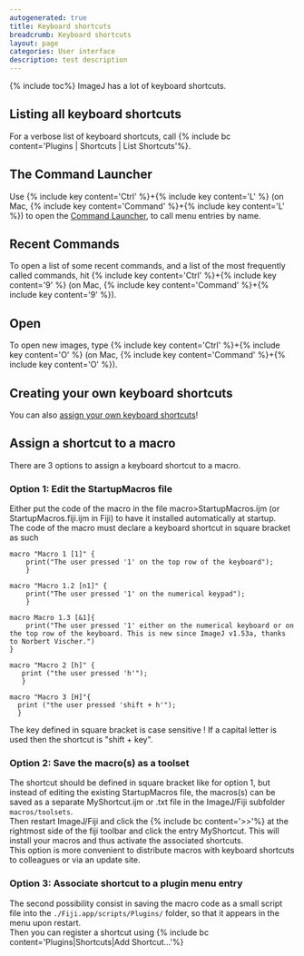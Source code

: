 ```yaml
---
autogenerated: true
title: Keyboard shortcuts
breadcrumb: Keyboard shortcuts
layout: page
categories: User interface
description: test description
---
```


{% include toc%}
ImageJ has a lot of keyboard shortcuts.

Listing all keyboard shortcuts
------------------------------

For a verbose list of keyboard shortcuts, call {% include bc content='Plugins | Shortcuts | List Shortcuts'%}.

The Command Launcher
--------------------

Use {% include key content='Ctrl' %}+{% include key content='L' %} (on Mac, {% include key content='Command' %}+{% include key content='L' %}) to open the [Command Launcher](Using_the_Command_Launcher ), to call menu entries by name.

Recent Commands
---------------

To open a list of some recent commands, and a list of the most frequently called commands, hit {% include key content='Ctrl' %}+{% include key content='9' %} (on Mac, {% include key content='Command' %}+{% include key content='9' %}).

Open
----

To open new images, type {% include key content='Ctrl' %}+{% include key content='O' %} (on Mac, {% include key content='Command' %}+{% include key content='O' %}).

Creating your own keyboard shortcuts
------------------------------------

You can also [assign your own keyboard shortcuts](https://imagej.net/docs/guide/146-31.html#toc-Subsection-31.2)!

Assign a shortcut to a macro
----------------------------

There are 3 options to assign a keyboard shortcut to a macro.  

### Option 1: Edit the StartupMacros file

Either put the code of the macro in the file macro&gt;StartupMacros.ijm (or StartupMacros.fiji.ijm in Fiji) to have it installed automatically at startup.  
The code of the macro must declare a keyboard shortcut in square bracket as such

    macro "Macro 1 [1]" {
        print("The user pressed '1' on the top row of the keyboard");
        } 

    macro "Macro 1.2 [n1]" {
        print("The user pressed '1' on the numerical keypad");
        } 

    macro Macro 1.3 [&1]{
        print("The user pressed '1' either on the numerical keyboard or on the top row of the keyboard. This is new since ImageJ v1.53a, thanks to Norbert Vischer.")
    }

    macro "Macro 2 [h]" {
       print ("the user pressed 'h'");
       }

    macro "Macro 3 [H]"{
      print ("the user pressed 'shift + h'");
      } 

The key defined in square bracket is case sensitive ! If a capital letter is used then the shortcut is "shift + key".

### Option 2: Save the macro(s) as a toolset

The shortcut should be defined in square bracket like for option 1, but instead of editing the existing StartupMacros file, the macros(s) can be saved as a separate MyShortcut.ijm or .txt file in the ImageJ/Fiji subfolder `macros/toolsets`.  
Then restart ImageJ/Fiji and click the {% include bc content='&gt;&gt;'%} at the rightmost side of the fiji toolbar and click the entry MyShortcut. This will install your macros and thus activate the associated shortcuts.  
This option is more convenient to distribute macros with keyboard shortcuts to colleagues or via an update site.

### Option 3: Associate shortcut to a plugin menu entry

The second possibility consist in saving the macro code as a small script file into the `./Fiji.app/scripts/Plugins/` folder, so that it appears in the menu upon restart.  
Then you can register a shortcut using {% include bc content='Plugins|Shortcuts|Add Shortcut…'%}


